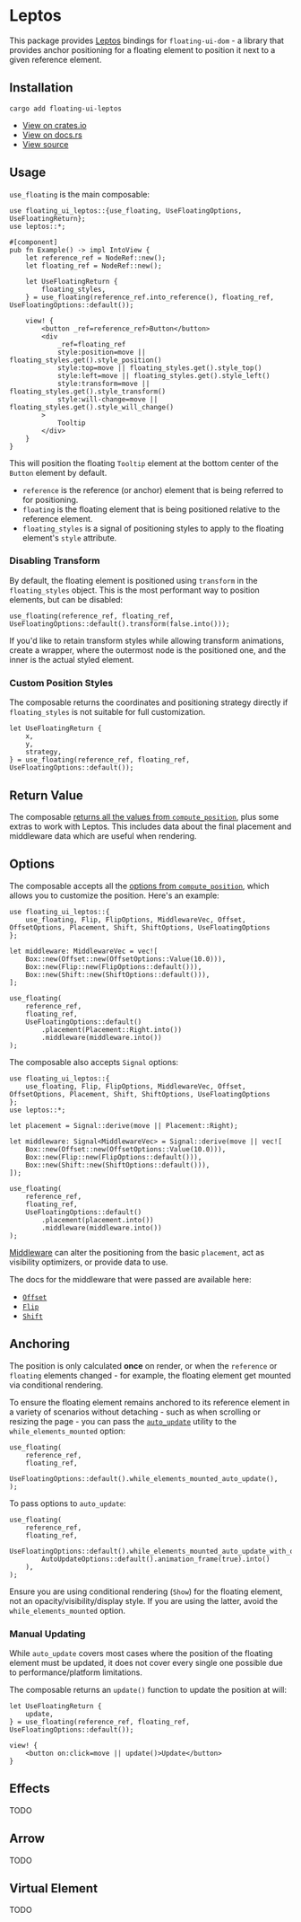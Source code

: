 # Leptos

This package provides [Leptos](https://leptos.dev/) bindings for `floating-ui-dom` - a library that provides anchor positioning for a floating element to position it next to a given reference element.

## Installation

```shell
cargo add floating-ui-leptos
```

-   [View on crates.io](https://crates.io/crates/floating-ui-leptos)
-   [View on docs.rs](https://docs.rs/floating-ui-leptos/latest/floating_ui_leptos/)
-   [View source](https://github.com/RustForWeb/floating-ui/tree/main/packages/leptos)

## Usage

`use_floating` is the main composable:

```rust,ignore
use floating_ui_leptos::{use_floating, UseFloatingOptions, UseFloatingReturn};
use leptos::*;

#[component]
pub fn Example() -> impl IntoView {
    let reference_ref = NodeRef::new();
    let floating_ref = NodeRef::new();

    let UseFloatingReturn {
        floating_styles,
    } = use_floating(reference_ref.into_reference(), floating_ref, UseFloatingOptions::default());

    view! {
        <button _ref=reference_ref>Button</button>
        <div
            _ref=floating_ref
            style:position=move || floating_styles.get().style_position()
            style:top=move || floating_styles.get().style_top()
            style:left=move || floating_styles.get().style_left()
            style:transform=move || floating_styles.get().style_transform()
            style:will-change=move || floating_styles.get().style_will_change()
        >
            Tooltip
        </div>
    }
}
```

This will position the floating `Tooltip` element at the bottom center of the `Button` element by default.

-   `reference` is the reference (or anchor) element that is being referred to for positioning.
-   `floating` is the floating element that is being positioned relative to the reference element.
-   `floating_styles` is a signal of positioning styles to apply to the floating element's `style` attribute.

### Disabling Transform

By default, the floating element is positioned using `transform` in the `floating_styles` object. This is the most performant way to position elements, but can be disabled:

```rust,ignore
use_floating(reference_ref, floating_ref, UseFloatingOptions::default().transform(false.into()));
```

If you'd like to retain transform styles while allowing transform animations, create a wrapper, where the outermost node is the positioned one, and the inner is the actual styled element.

### Custom Position Styles

The composable returns the coordinates and positioning strategy directly if `floating_styles` is not suitable for full customization.

```rust,ignore
let UseFloatingReturn {
    x,
    y,
    strategy,
} = use_floating(reference_ref, floating_ref, UseFloatingOptions::default());
```

## Return Value

The composable [returns all the values from `compute_position`](./compute-position.md#return-value), plus some extras to work with Leptos. This includes data about the final placement and middleware data which are useful when rendering.

## Options

The composable accepts all the [options from `compute_position`](./compute-position.md#options), which allows you to customize the position. Here's an example:

```rust,ignore
use floating_ui_leptos::{
    use_floating, Flip, FlipOptions, MiddlewareVec, Offset, OffsetOptions, Placement, Shift, ShiftOptions, UseFloatingOptions
};

let middleware: MiddlewareVec = vec![
    Box::new(Offset::new(OffsetOptions::Value(10.0))),
    Box::new(Flip::new(FlipOptions::default())),
    Box::new(Shift::new(ShiftOptions::default())),
];

use_floating(
    reference_ref,
    floating_ref,
    UseFloatingOptions::default()
        .placement(Placement::Right.into())
        .middleware(middleware.into())
);
```

The composable also accepts `Signal` options:

```rust,ignore
use floating_ui_leptos::{
    use_floating, Flip, FlipOptions, MiddlewareVec, Offset, OffsetOptions, Placement, Shift, ShiftOptions, UseFloatingOptions
};
use leptos::*;

let placement = Signal::derive(move || Placement::Right);

let middleware: Signal<MiddlewareVec> = Signal::derive(move || vec![
    Box::new(Offset::new(OffsetOptions::Value(10.0))),
    Box::new(Flip::new(FlipOptions::default())),
    Box::new(Shift::new(ShiftOptions::default())),
]);

use_floating(
    reference_ref,
    floating_ref,
    UseFloatingOptions::default()
        .placement(placement.into())
        .middleware(middleware.into())
);
```

[Middleware](./middleware/README.md) can alter the positioning from the basic `placement`, act as visibility optimizers, or provide data to use.

The docs for the middleware that were passed are available here:

-   [`Offset`](./middleware/offset.md)
-   [`Flip`](./middleware/flip.md)
-   [`Shift`](./middleware/shift.md)

## Anchoring

The position is only calculated **once** on render, or when the `reference` or `floating` elements changed - for example, the floating element get mounted via conditional rendering.

To ensure the floating element remains anchored to its reference element in a variety of scenarios without detaching - such as when scrolling or resizing the page - you can pass the [`auto_update`](./auto-update.md) utility to the `while_elements_mounted` option:

```rust,ignore
use_floating(
    reference_ref,
    floating_ref,
    UseFloatingOptions::default().while_elements_mounted_auto_update(),
);
```

To pass options to `auto_update`:

```rust,ignore
use_floating(
    reference_ref,
    floating_ref,
    UseFloatingOptions::default().while_elements_mounted_auto_update_with_options(
        AutoUpdateOptions::default().animation_frame(true).into()
    ),
);
```

Ensure you are using conditional rendering (`Show`) for the floating element, not an opacity/visibility/display style. If you are using the latter, avoid the `while_elements_mounted` option.

### Manual Updating

While `auto_update` covers most cases where the position of the floating element must be updated, it does not cover every single one possible due to performance/platform limitations.

The composable returns an `update()` function to update the position at will:

```rust,ignore
let UseFloatingReturn {
    update,
} = use_floating(reference_ref, floating_ref, UseFloatingOptions::default());

view! {
    <button on:click=move || update()>Update</button>
}
```

<!-- ## Custom components -->

## Effects

TODO

## Arrow

TODO

## Virtual Element

TODO
